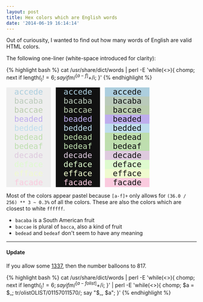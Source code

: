 ```yaml
---
layout: post
title: Hex colors which are English words
date: '2014-06-19 16:14:14'
---
```


Out of curiousity, I wanted to find out how many words of English are valid HTML colors.

The following one-liner (white-space introduced for clarity):

{% highlight bash %}
cat /usr/share/dict/words | 
    perl -E 'while(<>){ 
       chomp; 
       next if length($_) != 6; 
       say if m/^[a-f]+$/i; 
    }'
{% endhighlight %}

<div style="font-family: monospace; font-size: 150%; margin: 0 auto;">
<div style="margin: 0 auto;"><span style="color: #accede; background-color: #eee; padding: 0 1em;">accede</span> <span style="color: #accede; background-color: #111; padding: 0 1em;">accede</span> <span style="background-color: #accede; color: #111; padding: 0 1em;">accede</span> </div>
<div style="margin: 0 auto;"><span style="color: #bacaba; background-color: #eee; padding: 0 1em;">bacaba</span> <span style="color: #bacaba; background-color: #111; padding: 0 1em;">bacaba</span> <span style="background-color: #bacaba; color: #111; padding: 0 1em;">bacaba</span> </div>
<div style="margin: 0 auto;"><span style="color: #baccae; background-color: #eee; padding: 0 1em;">baccae</span> <span style="color: #baccae; background-color: #111; padding: 0 1em;">baccae</span> <span style="background-color: #baccae; color: #111; padding: 0 1em;">baccae</span> </div>
<div style="margin: 0 auto;"><span style="color: #beaded; background-color: #eee; padding: 0 1em;">beaded</span> <span style="color: #beaded; background-color: #111; padding: 0 1em;">beaded</span> <span style="background-color: #beaded; color: #111; padding: 0 1em;">beaded</span> </div>
<div style="margin: 0 auto;"><span style="color: #bedded; background-color: #eee; padding: 0 1em;">bedded</span> <span style="color: #bedded; background-color: #111; padding: 0 1em;">bedded</span> <span style="background-color: #bedded; color: #111; padding: 0 1em;">bedded</span> </div>
<div style="margin: 0 auto;"><span style="color: #bedead; background-color: #eee; padding: 0 1em;">bedead</span> <span style="color: #bedead; background-color: #111; padding: 0 1em;">bedead</span> <span style="background-color: #bedead; color: #111; padding: 0 1em;">bedead</span> </div>
<div style="margin: 0 auto;"><span style="color: #bedeaf; background-color: #eee; padding: 0 1em;">bedeaf</span> <span style="color: #bedeaf; background-color: #111; padding: 0 1em;">bedeaf</span> <span style="background-color: #bedeaf; color: #111; padding: 0 1em;">bedeaf</span> </div>
<div style="margin: 0 auto;"><span style="color: #decade; background-color: #eee; padding: 0 1em;">decade</span> <span style="color: #decade; background-color: #111; padding: 0 1em;">decade</span> <span style="background-color: #decade; color: #111; padding: 0 1em;">decade</span> </div>
<div style="margin: 0 auto;"><span style="color: #deface; background-color: #eee; padding: 0 1em;">deface</span> <span style="color: #deface; background-color: #111; padding: 0 1em;">deface</span> <span style="background-color: #deface; color: #111; padding: 0 1em;">deface</span> </div>
<div style="margin: 0 auto;"><span style="color: #efface; background-color: #eee; padding: 0 1em;">efface</span> <span style="color: #efface; background-color: #111; padding: 0 1em;">efface</span> <span style="background-color: #efface; color: #111; padding: 0 1em;">efface</span> </div>
<div style="margin: 0 auto;"><span style="color: #facade; background-color: #eee; padding: 0 1em;">facade</span> <span style="color: #facade; background-color: #111; padding: 0 1em;">facade</span> <span style="background-color: #facade; color: #111; padding: 0 1em;">facade</span> </div>
</div>

Most of the colors appear pastel because `[a-f]+` only allows for `(36.0 / 256) ** 3 ~ 0.3%` of all the colors. These are also the colors which are closest to white `ffffff`.

- `bacaba` is a South American fruit
- `baccae` is plural of `bacca`, also a kind of fruit
- `bedead` and `bedeaf` don't seem to have any meaning


----

#### Update

If you allow some [1337](http://en.wikipedia.org/wiki/Leet), then the number balloons to 817.

{% highlight bash %}
cat /usr/share/dict/words | 
    perl -E 'while(<>){ 
        chomp; 
        next if length($_) != 6;
        say if m/^[a-folist]+$/i;
    }' | 
    perl -E 'while(<>){ 
        chomp; 
        $a = $_;
        tr/olistOLIST/01157011570/;
        say "$_, $a"; 
    }'
{% endhighlight %}

